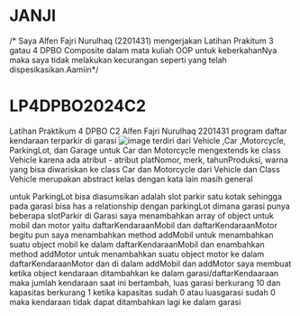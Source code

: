 # JANJI
 /* Saya Alfen Fajri Nurulhaq (2201431) mengerjakan Latihan Prakitum 3 gatau 4 DPBO Composite dalam mata
    kuliah OOP untuk keberkahanNya maka saya tidak
    melakukan kecurangan seperti yang telah dispesikasikan.Aamiin*/
    
# LP4DPBO2024C2
Latihan Praktikum 4 DPBO C2 Alfen Fajri Nurulhaq 2201431
program daftar kendaraan terparkir di garasi
![image](https://github.com/ubbbeee/LP4DPBO2024C2/assets/120569318/55d204ac-d342-433e-8541-2333d67aca98)
terdiri dari Vehicle ,Car ,Motorcycle, ParkingLot, dan Garage
untuk Car dan Motorcycle mengextends ke class Vehicle karena ada atribut - atribut platNomor, merk, tahunProduksi, warna yang bisa diwariskan ke class Car dan Motorcycle dari Vehicle dan Class Vehicle merupakan abstract kelas dengan kata lain masih general

untuk ParkingLot bisa diasumsikan adalah slot parkir satu kotak
sehingga pada garasi bisa has a relationship dengan parkingLot dimana garasi punya beberapa slotParkir
di Garasi saya menambahkan array of object untuk mobil dan motor yaitu daftarKendaraanMobil dan daftarKendaraanMotor
begitu pun saya menambahkan method addMobil untuk menambahkan suatu object mobil ke dalam daftarKendaraanMobil dan enambahkan method addMotor untuk menambahkan suatu object motor ke dalam daftarKendaraanMotor
dan di dalam addMobil dan addMotor saya membuat ketika object kendaraan ditambahkan ke dalam garasi/daftarKendaaraan maka jumlah kendaraan saat ini bertambah, luas garasi berkurang 10 dan kapasitas berkurang 1
ketika kapasitas sudah 0 atau luasgarasi sudah 0 maka kendaraan tidak dapat ditambahkan lagi ke dalam garasi
